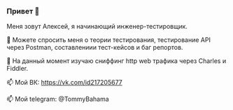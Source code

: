 ### Привет 👋
Меня зовут Алексей, я начинающий инженер-тестировщик.

💬 Можете спросить меня о теории тестирования, тестирование API через Postman, составлениии тест-кейсов и баг репортов.

🌱 На данный момент изучаю  cниффинг http web трафика через Charles и Fiddler.

📫 Мой ВК: https://vk.com/id217205677

📫 Мой telegram: @TommyBahama


<!--
**ObvintsevAleks/ObvintsevAleks** is a ✨ _special_ ✨ repository because its `README.md` (this file) appears on your GitHub profile.

Here are some ideas to get you started:

- 🔭 I’m currently working on ...
- 🌱 I’m currently learning ...
- 👯 I’m looking to collaborate on ...
- 🤔 I’m looking for help with ...
- 💬 Ask me about ...
- 📫 How to reach me: ...
- 😄 Pronouns: ...
- ⚡ Fun fact: ...
-->
